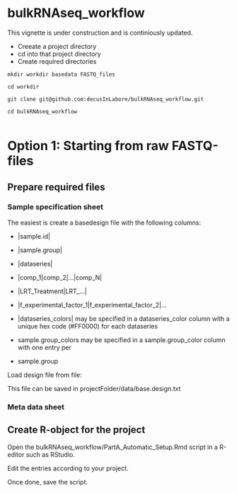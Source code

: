 # bulkRNAseq_workflow

This vignette is under construction and is continiously updated. 

* Creeate a project directory
* cd into that project directory
* Create required directories
```
mkdir workdir basedata FASTQ_files

cd workdir

git clone git@github.com:decusInLabore/bulkRNAseq_workflow.git

cd bulkRNAseq_workflow


```

# Option 1: Starting from raw FASTQ-files

## Prepare required files
### Sample specification sheet
The easiest is create a basedesign file with the following columns:
* |sample.id|
* |sample.group|
* |dataseries|
* |comp_1|comp_2|...|comp_N|
* |LRT_Treatment|LRT_...|
* |f_experimental_factor_1|f_experimental_factor_2|...
* |dataseries_colors| may be specified in a dataseries_color column with a unique
 hex code (#FF0000) for each dataseries

* sample.group_colors may be specified in a sample.group_color column with one entry per 
* sample.group

Load design file from file:

This file can be saved in projectFolder/data/base.design.txt

### Meta data sheet

## Create R-object for the project
Open the bulkRNAseq_workflow/PartA_Automatic_Setup.Rmd script in a R-editor such as RStudio.

Edit the entries according to your project. 

Once done, save the script. 
